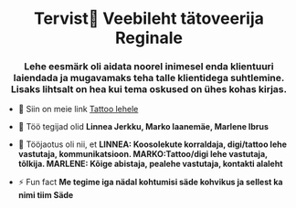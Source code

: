 <h1 align="center">Tervist👋 Veebileht tätoveerija Reginale</h1>
<h3 align="center">Lehe eesmärk oli aidata noorel inimesel enda klientuuri laiendada ja mugavamaks teha talle klientidega suhtlemine. Lisaks lihtsalt on hea kui tema oskused on ühes kohas kirjas.</h3>

- 🔭 Siin on meie link [Tattoo lehele](https://kodu.ut.ee/~markolaa/VALMISPROJEKT/kontakt.html#Aadress)

- 👯 Töö tegijad olid **Linnea Jerkku, Marko laanemäe, Marlene Ibrus**

- 🤝 Tööjaotus oli nii, et **LINNEA: Koosolekute korraldaja, digi/tattoo lehe vastutaja, kommunikatsioon. MARKO:Tattoo/digi lehe vastutaja, tõlkija. MARLENE: Kõige abistaja, pealehe vastutaja, kontakti alaleht**

- ⚡ Fun fact **Me tegime iga nädal kohtumisi säde kohvikus ja sellest ka nimi tiim Säde**

